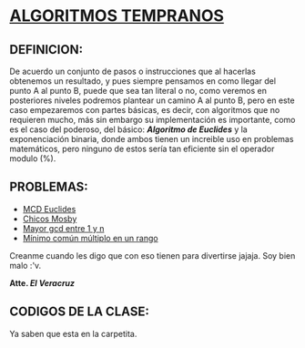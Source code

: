 # [ALGORITMOS TEMPRANOS]()

## DEFINICION:
  De acuerdo un conjunto de pasos o instrucciones que al hacerlas obtenemos un resultado, y pues siempre pensamos en como llegar del punto A al punto B, puede que sea tan literal
  o no, como veremos en posteriores niveles podremos plantear un camino A al punto B, pero en este caso empezaremos con partes básicas, es decir, con algoritmos que no requieren
  mucho, más sin embargo su implementación es importante, como es el caso del poderoso, del básico: ***Algoritmo de Euclides*** y la exponenciación binaria, donde ambos tienen un
  increible uso en problemas matemáticos, pero ninguno de estos sería tan eficiente sin el operador modulo (%).
  
## PROBLEMAS:
  - [MCD Euclides](https://omegaup.com/arena/problem/MCD-Euclides/#problems)
  - [ Chicos Mosby ](https://omegaup.com/arena/problem/OMI-2016-Chicos-Mosby/#problems)
  - [ Mayor gcd entre 1 y n ](https://codeforces.com/problemset/problem/1370/A)
  - [ Mínimo común múltiplo en un rango ](https://codeforces.com/problemset/problem/1389/A)

  Creanme cuando les digo que con eso tienen para divertirse jajaja. Soy bien malo :'v.
  
  **Atte. _El Veracruz_**
  
## CODIGOS DE LA CLASE:
  Ya saben que esta en la carpetita.
  
